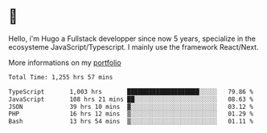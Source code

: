 # 👋 

Hello, i'm Hugo a Fullstack developper since now 5 years, specialize in the ecosysteme JavaScript/Typescript. I mainly use the framework React/Next.

More informations on my [portfolio](https://hcampos.fr)

<!--START_SECTION:waka-->

```txt
Total Time: 1,255 hrs 57 mins

TypeScript       1,003 hrs       ████████████████████░░░░░   79.86 %
JavaScript       108 hrs 21 mins ██░░░░░░░░░░░░░░░░░░░░░░░   08.63 %
JSON             39 hrs 10 mins  ▓░░░░░░░░░░░░░░░░░░░░░░░░   03.12 %
PHP              16 hrs 12 mins  ▒░░░░░░░░░░░░░░░░░░░░░░░░   01.29 %
Bash             13 hrs 54 mins  ▒░░░░░░░░░░░░░░░░░░░░░░░░   01.11 %
```

<!--END_SECTION:waka-->
